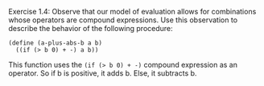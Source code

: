 Exercise 1.4: Observe that our model of evaluation allows for combinations whose operators are compound expressions. Use this observation to describe the behavior of the following procedure:

```
(define (a-plus-abs-b a b)
  ((if (> b 0) + -) a b))
```

This function uses the `(if (> b 0) + -)` compound expression as an operator.
So if b is positive, it adds b. Else, it subtracts b.
